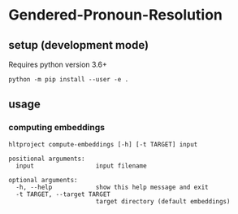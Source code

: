 # Gendered-Pronoun-Resolution

## setup (development mode)

Requires python version 3.6+

	python -m pip install --user -e .

## usage

### computing embeddings 

	hltproject compute-embeddings [-h] [-t TARGET] input

	positional arguments:
	  input                 input filename

	optional arguments:
	  -h, --help            show this help message and exit
	  -t TARGET, --target TARGET
							target directory (default embeddings)
